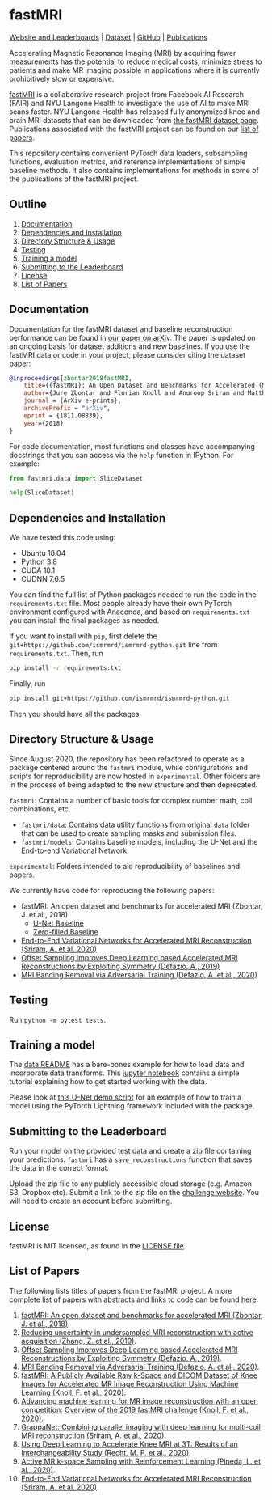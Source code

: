 # fastMRI

[Website and Leaderboards](https://fastMRI.org) | [Dataset](https://fastmri.med.nyu.edu/) | [GitHub](https://github.com/facebookresearch/fastMRI) | [Publications](https://github.com/facebookresearch/fastMRI/blob/master/LIST_OF_PAPERS.md)

Accelerating Magnetic Resonance Imaging (MRI) by acquiring fewer measurements has the potential to reduce medical costs, minimize stress to patients and make MR imaging possible in applications where it is currently prohibitively slow or expensive.

[fastMRI](https://fastMRI.org) is a collaborative research project from Facebook AI Research (FAIR) and NYU Langone Health to investigate the use of AI to make MRI scans faster. NYU Langone Health has released fully anonymized knee and brain MRI datasets that can be downloaded from [the fastMRI dataset page](https://fastmri.med.nyu.edu/). Publications associated with the fastMRI project can be found on our [list of papers](#list-of-papers).

This repository contains convenient PyTorch data loaders, subsampling functions, evaluation metrics, and reference implementations of simple baseline methods. It also contains implementations for methods in some of the publications of the fastMRI project.

## Outline

1. [Documentation](#documentation)
2. [Dependencies and Installation](#Dependencies-and-Installation)
3. [Directory Structure & Usage](#directory-structure--usage)
4. [Testing](#testing)
5. [Training a model](#training-a-model)
6. [Submitting to the Leaderboard](#submitting-to-the-leaderboard)
7. [License](#license)
8. [List of Papers](#list-of-papers)

## Documentation

Documentation for the fastMRI dataset and baseline reconstruction performance can be found in [our paper on arXiv](https://arxiv.org/abs/1811.08839). The paper is updated on an ongoing basis for dataset additions and new baselines. If you use the fastMRI data or code in your project, please consider citing the dataset paper:

```BibTeX
@inproceedings{zbontar2018fastMRI,
    title={{fastMRI}: An Open Dataset and Benchmarks for Accelerated {MRI}},
    author={Jure Zbontar and Florian Knoll and Anuroop Sriram and Matthew J. Muckley and Mary Bruno and Aaron Defazio and Marc Parente and Krzysztof J. Geras and Joe Katsnelson and Hersh Chandarana and Zizhao Zhang and Michal Drozdzal and Adriana Romero and Michael Rabbat and Pascal Vincent and James Pinkerton and Duo Wang and Nafissa Yakubova and Erich Owens and C. Lawrence Zitnick and Michael P. Recht and Daniel K. Sodickson and Yvonne W. Lui},
    journal = {ArXiv e-prints},
    archivePrefix = "arXiv",
    eprint = {1811.08839},
    year={2018}
}
```

For code documentation, most functions and classes have accompanying docstrings that you can access via the `help` function in IPython. For example:

```python
from fastmri.data import SliceDataset

help(SliceDataset)
```

## Dependencies and Installation

We have tested this code using:

* Ubuntu 18.04
* Python 3.8
* CUDA 10.1
* CUDNN 7.6.5

You can find the full list of Python packages needed to run the code in the `requirements.txt` file. Most people already have their own PyTorch environment configured with Anaconda, and based on `requirements.txt` you can install the final packages as needed.

If you want to install with `pip`, first delete the `git+https://github.com/ismrmrd/ismrmrd-python.git` line from `requirements.txt`. Then, run

```bash
pip install -r requirements.txt
```

Finally, run

```bash
pip install git+https://github.com/ismrmrd/ismrmrd-python.git
```

Then you should have all the packages.

## Directory Structure & Usage

Since August 2020, the repository has been refactored to operate as a package centered around the `fastmri` module, while configurations and scripts for reproducibility are now hosted in `experimental`. Other folders are in the process of being adapted to the new structure and then deprecated.

`fastmri`: Contains a number of basic tools for complex number math, coil combinations, etc.

* `fastmri/data`: Contains data utility functions from original `data` folder that can be used to create sampling masks and submission files.
* `fastmri/models`: Contains baseline models, including the U-Net and the End-to-end Variational Network.

`experimental`: Folders intended to aid reproducibility of baselines and papers.

We currently have code for reproducing the following papers:

* fastMRI: An open dataset and benchmarks for accelerated MRI (Zbontar, J. et al., 2018)
  * [U-Net Baseline](https://github.com/facebookresearch/fastMRI/tree/master/experimental/unet)
  * [Zero-filled Baseline](https://github.com/facebookresearch/fastMRI/tree/master/experimental/zero_filled)
* [End-to-End Variational Networks for Accelerated MRI Reconstruction (Sriram, A. et al. 2020)](https://github.com/facebookresearch/fastMRI/tree/master/experimental/varnet)
* [Offset Sampling Improves Deep Learning based Accelerated MRI Reconstructions by Exploiting Symmetry (Defazio, A., 2019)](https://github.com/facebookresearch/fastMRI/blob/master/banding_removal/fastmri/common/subsample.py)
* [MRI Banding Removal via Adversarial Training (Defazio, A. et al., 2020)](https://github.com/facebookresearch/fastMRI/tree/master/banding_removal)

## Testing

Run `python -m pytest tests`.

## Training a model

The [data README](https://github.com/facebookresearch/fastMRI/tree/master/fastmri/data/README.md) has a bare-bones example for how to load data and incorporate data transforms. This [jupyter notebook](https://github.com/facebookresearch/fastMRI/blob/master/fastMRI_tutorial.ipynb) contains a simple tutorial explaining how to get started working with the data.

Please look at [this U-Net demo script](https://github.com/facebookresearch/fastMRI/blob/master/experimental/unet/train_unet_demo.py) for an example of how to train a model using the PyTorch Lightning framework included with the package.

## Submitting to the Leaderboard

Run your model on the provided test data and create a zip file containing your predictions. `fastmri` has a `save_reconstructions` function that saves the data in the correct format.

Upload the zip file to any publicly accessible cloud storage (e.g. Amazon S3, Dropbox etc). Submit a link to the zip file on the [challenge website](https://fastmri.org/submit). You will need to create an account before submitting.

## License

fastMRI is MIT licensed, as found in the [LICENSE file](https://github.com/facebookresearch/fastMRI/blob/master/LICENSE.md).

## List of Papers

The following lists titles of papers from the fastMRI project. A more complete list of papers with abstracts and links to code can be found [here](https://github.com/facebookresearch/fastMRI/blob/master/LIST_OF_PAPERS.md).

1. [fastMRI: An open dataset and benchmarks for accelerated MRI (Zbontar, J. et al., 2018)](https://arxiv.org/abs/1811.08839).
2. [Reducing uncertainty in undersampled MRI reconstruction with active acquisition (Zhang, Z. et al., 2019)](https://openaccess.thecvf.com/content_CVPR_2019/html/Zhang_Reducing_Uncertainty_in_Undersampled_MRI_Reconstruction_With_Active_Acquisition_CVPR_2019_paper.html).
3. [Offset Sampling Improves Deep Learning based Accelerated MRI Reconstructions by Exploiting Symmetry (Defazio, A., 2019)](https://arxiv.org/abs/1912.01101).
4. [MRI Banding Removal via Adversarial Training (Defazio, A. et al., 2020)](https://arxiv.org/abs/2001.08699).
5. [fastMRI: A Publicly Available Raw k-Space and DICOM Dataset of Knee Images for Accelerated MR Image Reconstruction Using Machine Learning (Knoll, F. et al., 2020)](https://doi.org/10.1148/ryai.2020190007).
6. [Advancing machine learning for MR image reconstruction with an open competition: Overview of the 2019 fastMRI challenge (Knoll, F. et al., 2020)](https://doi.org/10.1002/mrm.28338).
7. [GrappaNet: Combining parallel imaging with deep learning for multi-coil MRI reconstruction (Sriram, A. et al., 2020)](https://openaccess.thecvf.com/content_CVPR_2020/html/Sriram_GrappaNet_Combining_Parallel_Imaging_With_Deep_Learning_for_Multi-Coil_MRI_CVPR_2020_paper.html).
8. [Using Deep Learning to Accelerate Knee MRI at 3T: Results of an Interchangeability Study (Recht, M. P. et al., 2020)](https://www.ajronline.org/doi/abs/10.2214/AJR.20.23313).
9. [Active MR k-space Sampling with Reinforcement Learning (Pineda, L. et al., 2020)](https://arxiv.org/abs/2007.10469).
10. [End-to-End Variational Networks for Accelerated MRI Reconstruction (Sriram, A. et al. 2020)](https://arxiv.org/abs/2004.06688).
